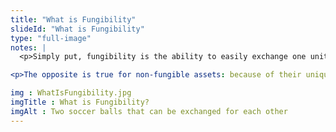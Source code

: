 ```yaml
--- 
title: "What is Fungibility"
slideId: "What is Fungibility"
type: "full-image"
notes: |
  <p>Simply put, fungibility is the ability to easily exchange one unit of currency for another unit of currency while maintaining the same value. Money is perfectly fungible. You can trade a friend your $20 bill for theirs and you each have the same value you began with, $20. The bill can be easily exchanged or swapped for one of equal value. The introduction of a fungible, centrally issued currency was largely the result of the difficulty of bartering using assets.</p> 

<p>The opposite is true for non-fungible assets: because of their uniqueness and inability to be divided while maintaining their value, they aren't useful mediums of exchange, usually. What are some examples of non-fungible assets? Any collectible, whether it be a Pokemon card or sports memorabilia or even a deed to a house. It cannot be easily exchanged for a practically exact copy. Usually, these Non-Fungible assets have to be sold for a fungible currency, as opposed to being directly traded.</p>

img : WhatIsFungibility.jpg
imgTitle : What is Fungibility?
imgAlt : Two soccer balls that can be exchanged for each other
---
```

